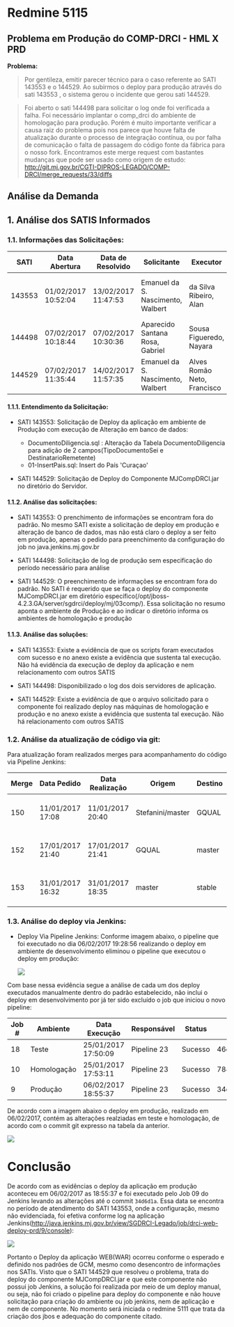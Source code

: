 
# Redmine 5115

## Problema em Produção do COMP-DRCI - HML X PRD

**Problema:**

> Por gentileza, emitir parecer técnico para o caso referente ao SATI 143553 e o 144529. Ao subirmos o deploy para produção através do sati 143553 , o sistema gerou o incidente que gerou sati 144529.

> Foi aberto o sati 144498 para solicitar o log onde foi verificada a falha. Foi necessário implantar o comp_drci do ambiente de homologação para produção. Porém é muito importante verificar a causa raiz do problema pois nos parece que houve falta de atualização durante o processo de integração contínua, ou por falha de comunicação o falta de passagem do código fonte da fábrica para o nosso fork. Encontramos este merge request com bastantes mudanças que pode ser usado como origem de estudo: <http://git.mj.gov.br/CGTI-DIPROS-LEGADO/COMP-DRCI/merge_requests/33/diffs>

## Análise da Demanda

## 1. Análise dos SATIS Informados

### 1.1. Informações das Solicitações:

SATI   | Data Abertura       | Data de Resolvido   | Solicitante                       | Executor                    | Solicitação
------ | ------------------- | ------------------- | --------------------------------- | --------------------------- | -------------------------------------------------
143553 | 01/02/2017 10:52:04 | 13/02/2017 11:47:53 | Emanuel da S. Nascimento, Walbert | da Silva Ribeiro, Alan      | Deploy de aplicação e alteração de banco de dados
144498 | 07/02/2017 10:18:44 | 07/02/2017 10:30:36 | Aparecido Santana Rosa, Gabriel   | Sousa Figueredo, Nayara     | Solicitação de logs
144529 | 07/02/2017 11:35:44 | 14/02/2017 11:57:35 | Emanuel da S. Nascimento, Walbert | Alves Romão Neto, Francisco | Deploy de componente

#### 1.1.1. Entendimento da Solicitação:

- SATI 143553: Solicitação de Deploy da aplicação em ambiente de Produção com execução de Alteração em banco de dados:

  - DocumentoDiligencia.sql : Alteração da Tabela DocumentoDiligencia para adição de 2 campos(TipoDocumentoSei e DestinatarioRemetente)
  - 01-InsertPais.sql: Insert do País 'Curaçao'

- SATI 144529: Solicitação de Deploy do Componente MJCompDRCI.jar no diretório do Servidor.

#### 1.1.2. Análise das solicitações:

- SATI 143553: O prenchimento de informações se encontram fora do padrão. No mesmo SATI existe a solicitação de deploy em produção e alteração de banco de dados, mas não está claro o deploy a ser feito em produção, apenas o pedido para preenchimento da configuração do job no java.jenkins.mj.gov.br

- SATI 144498: Solicitação de log de produção sem especificação do período necessário para análise

- SATI 144529: O preenchimento de informações se encontram fora do padrão. No SATI é requerido que se faça o deploy do componente MJCompDRCI.jar em diretório específico(/opt/jboss-4.2.3.GA/server/sgdrci/deploy/mj/03comp/). Essa solicitação no resumo aponta o ambiente de Produção e ao indicar o diretório informa os ambientes de homologação e produção

#### 1.1.3. Análise das soluções:

- SATI 143553: Existe a evidência de que os scripts foram executados com sucesso e no anexo existe a evidência que sustenta tal execução. Não há evidência da execução de deploy da aplicação e nem relacionamento com outros SATIS

- SATI 144498: Disponibilizado o log dos dois servidores de aplicação.

- SATI 144529: Existe a evidência de que o arquivo solicitado para o componente foi realizado deploy nas máquinas de homologação e produção e no anexo existe a evidência que sustenta tal execução. Não há relacionamento com outros SATIS

### 1.2. Análise da atualização de código via git:

Para atualização foram realizados merges para acompanhamento do código via Pipeline Jenkins:

Merge | Data Pedido      | Data Realização  | Origem           | Destino | Status    | Solicitante                      | Executor
----- | ---------------- | ---------------- | ---------------- | ------- | --------- | -------------------------------- | --------------------------------
150   | 11/01/2017 17:08 | 11/01/2017 20:40 | Stefanini/master | GQUAL   | Realizado | Gabriel Aparecido Santana Rosa   | Walbert Emanuel da S. Nascimento
152   | 17/01/2017 21:40 | 17/01/2017 21:41 | GQUAL            | master  | Realizado | Walbert Emanuel da S. Nascimento | Walbert Emanuel da S. Nascimento
153   | 31/01/2017 16:32 | 31/01/2017 18:35 | master           | stable  | Realizado | Walbert Emanuel da S. Nascimento | Allan Carlos Ramalho

### 1.3. Análise do deploy via Jenkins:

- Deploy Via Pipeline Jenkins: Conforme imagem abaixo, o pipeline que foi executado no dia 06/02/2017 19:28:56 realizando o deploy em ambiente de desenvolvimento eliminou o pipeline que executou o deploy em produção:

  ![](http://projetoscgti.mj.gov.br/system/rich/rich_files/rich_files/000/000/437/original/Evid%C3%AAncia%20131%20-20170223-1826.png)

Com base nessa evidência segue a análise de cada um dos deploy executados manualmente dentro do padrão estabelecido, não inclui o deploy em desenvolvimento por já ter sido excluído o job que iniciou o novo pipeline:

Job # | Ambiente    | Data Execução       | Responsável | Status  | Revison Git                              | Branch
----- | ----------- | ------------------- | ----------- | ------- | ---------------------------------------- | -----------
18    | Teste       | 25/01/2017 17:50:09 | Pipeline 23 | Sucesso | 46dd7b6b445396b0465dab30eafb55db0cc103b8 | CGTI/GQUAL
10    | Homologação | 25/01/2017 17:53:11 | Pipeline 23 | Sucesso | 784ef0791a9e9ab4a3afd8bd99644b8373402f0a | CGTI/master
9     | Produção    | 06/02/2017 18:55:37 | Pipeline 23 | Sucesso | 34d6d1a1d3e89f8f64ef56561d5d4027d8e002a8 | CGTI/stable

De acordo com a imagem abaixo o deploy em produção, realizado em 06/02/2017, contém as alterações realziadas em teste e homologação, de acordo com o commit git expresso na tabela da anterior.

![](http://projetoscgti.mj.gov.br/system/rich/rich_files/rich_files/000/000/439/original/Evid%C3%AAncia%20133%20-20170223-1906.png)

# Conclusão

De acordo com as evidências o deploy da aplicação em produção aconteceu em 06/02/2017 as 18:55:37 e foi executado pelo Job 09 do Jenkins levando as alterações até o commit `34d6d1a`. Essa data se encontra no período de atendimento do SATI 143553, onde a configuração, mesmo não evidenciada, foi efetiva conforme log na aplicação Jenkins(<http://java.jenkins.mj.gov.br/view/SGDRCI-Legado/job/drci-web-deploy-prd/9/console>):

![](http://projetoscgti.mj.gov.br/system/rich/rich_files/rich_files/000/000/441/original/Evid%C3%AAncia%20135%20-20170223-1919.png)

Portanto o Deploy da aplicação WEB(WAR) ocorreu conforme o esperado e definido nos padrões de GCM, mesmo como desencontro de informações nos SATIs. Visto que o SATI 144529 que resolveu o problema, trata do deploy do componente MJCompDRCI.jar e que este componente não possui job Jenkins, a solução foi realizada por meio de um deploy manual, ou seja, não foi criado o pipeline para deploy do componente e não houve solicitação para criação do ambiente ou job jenkins, nem de aplicação e nem de componente. No momento será iniciada o redmine 5111 que trata da criação dos jbos e adequação do componente citado.
